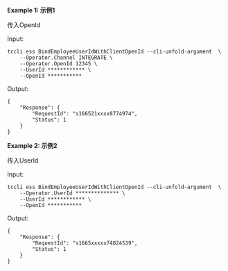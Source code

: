 **Example 1: 示例1**

传入OpenId

Input: 

```
tccli ess BindEmployeeUserIdWithClientOpenId --cli-unfold-argument  \
    --Operator.Channel INTEGRATE \
    --Operator.OpenId 12345 \
    --UserId ************ \
    --OpenId ***********
```

Output: 
```
{
    "Response": {
        "RequestId": "s166521xxxx8774974",
        "Status": 1
    }
}
```

**Example 2: 示例2**

传入UserId

Input: 

```
tccli ess BindEmployeeUserIdWithClientOpenId --cli-unfold-argument  \
    --Operator.UserId ************** \
    --UserId ************ \
    --OpenId ***********
```

Output: 
```
{
    "Response": {
        "RequestId": "s1665xxxxx74024539",
        "Status": 1
    }
}
```

